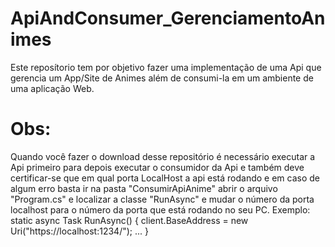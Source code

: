 # ApiAndConsumer_GerenciamentoAnimes

Este reposítorio tem por objetivo fazer uma implementação de uma Api que gerencia um App/Site de Animes além de consumi-la
em um ambiente de uma aplicação Web.

# Obs:
Quando você fazer o download desse repositório é necessário executar a Api primeiro 
para depois executar o consumidor da Api e também deve certificar-se que em qual porta LocalHost a 
api está rodando e em caso de algum erro basta ir na pasta "ConsumirApiAnime" abrir o arquivo "Program.cs" 
e localizar a classe "RunAsync" e mudar o número da porta localhost para o número da porta que está
rodando no seu PC.
Exemplo:  
    static async Task RunAsync()
    {
        client.BaseAddress = new Uri("https://localhost:1234/");
        ...
    }
